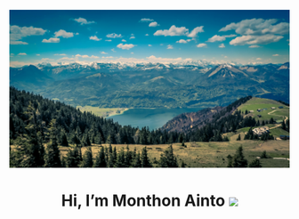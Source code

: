 <p align="center">
  <img src="./assets/headerImg.jpg" alt="header image"/>
</p>

<h1 align="center">Hi, I’m Monthon Ainto <img height="48" src="https://fonts.gstatic.com/s/e/notoemoji/latest/1fae1/lottie.json" /></h1>
